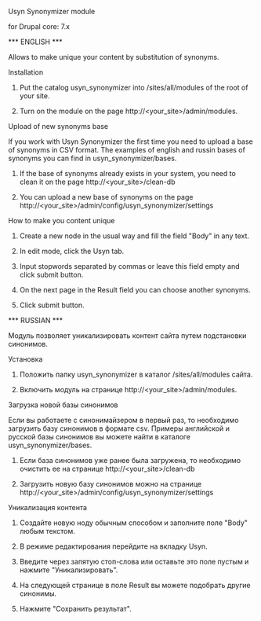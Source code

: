 Usyn Synonymizer module

for Drupal core: 7.x

*** ENGLISH ***


Allows to make unique your content by substitution of synonyms.


Installation

1. Put the catalog usyn_synonymizer into /sites/all/modules of the root of your site.

2. Turn on the module on the page http://<your_site>/admin/modules.


Upload of new synonyms base

If you work with Usyn Synonymizer the first time you need to upload a base of synonyms in CSV format. The examples of english and russin bases of synonyms you can find in usyn_synonymizer/bases.

1. If the base of synonyms already exists in your system, you need to clean it on the page http://<your_site>/clean-db

2. You can upload a new base of synonyms on the page http://<your_site>/admin/config/usyn_synonymizer/settings


How to make you content unique

1. Create a new node in the usual way and fill the field "Body" in any text.

2. In edit mode, click the Usyn tab.

3. Input stopwords separated by commas or leave this field empty and click submit button.

4. On the next page in the Result field you can choose another synonyms.

5. Click submit button.  


*** RUSSIAN ***


Модуль позволяет уникализировать контент сайта путем подстановки синонимов.


Установка

1. Положить папку usyn_synonymizer в каталог /sites/all/modules сайта.

2. Включить модуль на странице http://<your_site>/admin/modules.


Загрузка новой базы синонимов

Если вы работаете с синонимайзером в первый раз, то необходимо загрузить базу синонимов в формате csv. Примеры английской и русской базы синонимов вы можете найти в каталоге usyn_synonymizer/bases.

1. Если база синонимов уже ранее была загружена, то необходимо очистить ее на странице http://<your_site>/clean-db

2. Загрузить новую базу синонимов можно на странице http://<your_site>/admin/config/usyn_synonymizer/settings


Уникализация контента

1. Создайте новую ноду обычным способом и заполните поле "Body" любым текстом.

2. В режиме редактирования перейдите на вкладку Usyn.

3. Введите через запятую стоп-слова или оставьте это поле пустым и нажмите "Уникализировать".

4. На следующей странице в поле Result вы можете подобрать другие синонимы.

5. Нажмите "Сохранить результат".


